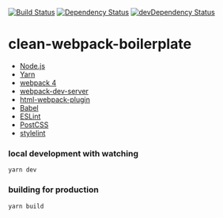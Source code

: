 <a href="https://travis-ci.org/4-life/clean-webpack-boilerplate"><img src="https://travis-ci.org/4-life/clean-webpack-boilerplate.svg" alt="Build Status"></a>
<a href="https://david-dm.org/4-life/clean-webpack-boilerplate"><img src="https://david-dm.org/4-life/clean-webpack-boilerplate.svg" alt="Dependency Status"></a>
<a href="https://david-dm.org/4-life/clean-webpack-boilerplate/?type=dev"><img src="https://david-dm.org/4-life/clean-webpack-boilerplate/dev-status.svg" alt="devDependency Status"></a>

# clean-webpack-boilerplate

* [Node.js](https://github.com/nodejs/node)
* [Yarn](https://github.com/yarnpkg)
* [webpack 4](https://github.com/webpack/webpack)
* [webpack-dev-server](https://github.com/webpack/webpack-dev-server)
* [html-webpack-plugin](https://github.com/jantimon/html-webpack-plugin)
* [Babel](https://github.com/babel/babel)
* [ESLint](https://github.com/eslint/eslint)
* [PostCSS](https://github.com/postcss/postcss)
* [stylelint](https://github.com/stylelint/stylelint)

### local development with watching

```
yarn dev
```

### building for production

```
yarn build
```
